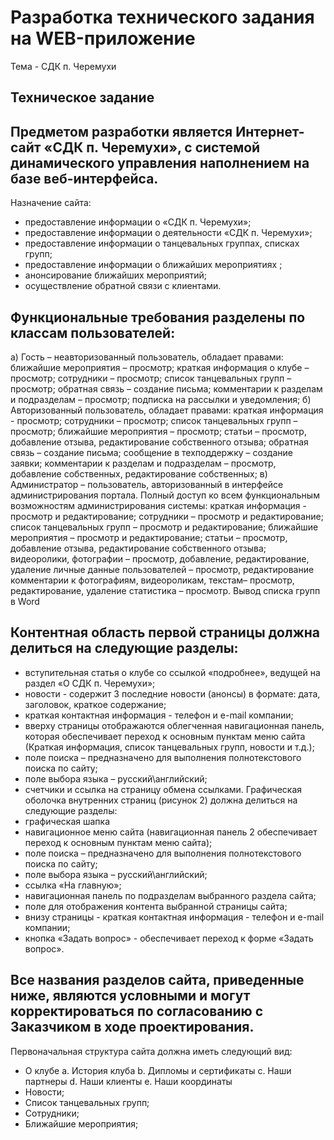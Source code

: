 # Разработка технического задания на WEB-приложение
Тема - СДК п. Черемухи


## Техническое задание

## Предметом разработки является Интернет-сайт «СДК п. Черемухи», с системой динамического управления наполнением на базе веб-интерфейса.
Назначение сайта: 
- предоставление информации о «СДК п. Черемухи»;
- предоставление информации о деятельности «СДК п. Черемухи»;
- предоставление информации о танцевальных группах, списках групп;
- предоставление информации о ближайших мероприятиях ;
- анонсирование ближайших мероприятий;
- осуществление обратной связи с клиентами.



## Функциональные требования разделены по классам пользователей:
а) Гость – неавторизованный пользователь, обладает правами:
ближайшие мероприятия – просмотр; 
краткая информация о клубе – просмотр;
сотрудники – просмотр;
список танцевальных групп – просмотр;
обратная связь – создание письма; 
комментарии к разделам и подразделам – просмотр; 
подписка на рассылки и уведомления;
б) Авторизованный пользователь, обладает правами:
краткая информация  - просмотр;
сотрудники – просмотр; 
список танцевальных групп – просмотр;
ближайшие мероприятия – просмотр;
статьи – просмотр, добавление отзыва, редактирование собственного отзыва;
обратная связь – создание письма; 
сообщение в техподдержку – создание заявки;
комментарии к разделам и подразделам – просмотр, добавление собственных, редактирование собственных;
в) Администратор – пользователь, авторизованный в интерфейсе администрирования портала. Полный доступ ко всем функциональным возможностям администрирования системы:
краткая информация  - просмотр и редактирование;
сотрудники – просмотр и редактирование; 
список танцевальных групп – просмотр и редактирование;
ближайшие мероприятия – просмотр и редактирование;
статьи – просмотр, добавление отзыва, редактирование собственного отзыва;
видеоролики, фотографии – просмотр, добавление, редактирование, удаление
личные данные пользователей – просмотр, редактирование
комментарии к фотографиям, видеороликам, текстам– просмотр, редактирование, удаление
статистика – просмотр.
Вывод списка групп в Word

## Контентная область первой страницы должна делиться на следующие разделы:
- вступительная статья о клубе со ссылкой «подробнее», ведущей на раздел «О СДК п. Черемухи»;
- новости - содержит 3 последние новости (анонсы) в формате: дата, заголовок, краткое содержание;
- краткая контактная информация - телефон и e-mail компании;
- вверху страницы отображаются облегченная навигационная панель, которая обеспечивает переход к основным пунктам меню сайта (Краткая информация, список танцевальных групп, новости и т.д.);
- поле поиска – предназначено для выполнения полнотекстового поиска по сайту;
- поле выбора языка – русский\английский;
- счетчики и ссылка на страницу обмена ссылками.
Графическая оболочка внутренних страниц (рисунок 2) должна делиться на следующие разделы:
- графическая шапка
- навигационное меню сайта (навигационная панель 2 обеспечивает переход к основным пунктам меню сайта);
- поле поиска – предназначено для выполнения полнотекстового поиска по сайту;
- поле выбора языка – русский\английский;
- ссылка «На главную»;
- навигационная панель по подразделам выбранного раздела сайта;
- поле для отображения контента выбранной страницы сайта;
- внизу страницы - краткая контактная информация - телефон и e-mail компании;
- кнопка «Задать вопрос» - обеспечивает переход к форме «Задать вопрос».


## Все названия разделов сайта, приведенные ниже, являются условными и могут корректироваться по согласованию с Заказчиком в ходе проектирования.
Первоначальная структура сайта должна иметь следующий вид:
- О клубе
a. История клуба
b. Дипломы и сертификаты
c. Наши партнеры
d. Наши клиенты
e. Наши координаты 
-  Новости;
-  Список танцевальных групп;
- Сотрудники;
- Ближайшие мероприятия;
